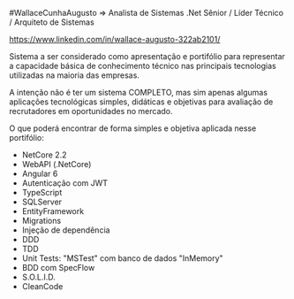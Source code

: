 #WallaceCunhaAugusto
=> Analista de Sistemas .Net Sênior / Líder Técnico / Arquiteto de Sistemas

https://www.linkedin.com/in/wallace-augusto-322ab2101/

Sistema a ser considerado como apresentação e portifólio para representar a capacidade básica de conhecimento técnico nas principais tecnologias utilizadas na maioria das empresas. 

A intenção não é ter um sistema COMPLETO, mas sim apenas algumas aplicações tecnológicas simples, didáticas e objetivas para avaliação de recrutadores em oportunidades no mercado. 

O que poderá encontrar de forma simples e objetiva aplicada nesse portifólio: 

- NetCore 2.2
- WebAPI (.NetCore)
- Angular 6
- Autenticação com JWT 
- TypeScript 
- SQLServer 
- EntityFramework 
- Migrations 
- Injeção de dependência 
- DDD
- TDD
- Unit Tests: "MSTest" com banco de dados "InMemory"
- BDD com SpecFlow
- S.O.L.I.D. 
- CleanCode 
